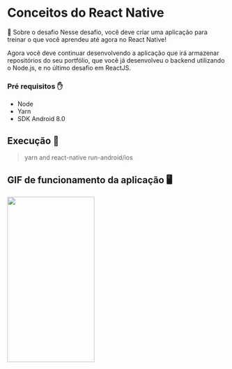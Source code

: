 # Conceitos do React Native

🚀 Sobre o desafio
Nesse desafio, você deve criar uma aplicação para treinar o que você aprendeu até agora no React Native!

Agora você deve continuar desenvolvendo a aplicação que irá armazenar repositórios do seu portfólio, que você já desenvolveu o backend utilizando o Node.js, e no último desafio em ReactJS.

### Pré requisitos ✋
* Node
* Yarn
* SDK Android 8.0

## Execução 🏃
> yarn and react-native run-android/ios

## GIF de funcionamento da aplicação 🖥️
<img src="https://github.com/paulodias99/GoStack-Desafio-4-Conceitos-do-ReactNative/blob/master/AppRepo.gif" height="380" width="200" />
